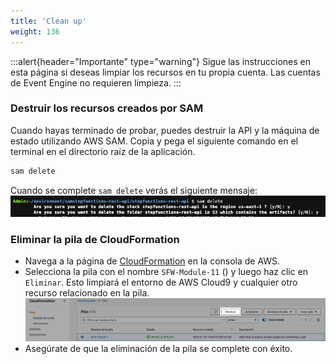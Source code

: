 ```yaml
---
title: 'Clean up'
weight: 136
---
```


:::alert{header="Importante" type="warning"}
Sigue las instrucciones en esta página si deseas limpiar los recursos en tu propia cuenta. Las cuentas de Event Engine no requieren limpieza.
:::

### Destruir los recursos creados por SAM

Cuando hayas terminado de probar, puedes destruir la API y la máquina de estado utilizando AWS SAM. Copia y pega el siguiente comando en el terminal en el directorio raíz de la aplicación.

```bash
sam delete
```

Cuando se complete `sam delete` verás el siguiente mensaje:
![SAM Delete](/static/img/module-11/sam-delete.png)

### Eliminar la pila de CloudFormation

- Navega a la página de [CloudFormation](https://console.aws.amazon.com/cloudformation/home) en la consola de AWS.
- Selecciona la pila con el nombre `SFW-Module-11` () y luego haz clic en `Eliminar`. Esto limpiará el entorno de AWS Cloud9 y cualquier otro recurso relacionado en la pila.
  ![CloudFormation delete](/static/img/es/setup/setup-cloudformation-delete.png)
- Asegúrate de que la eliminación de la pila se complete con éxito.
